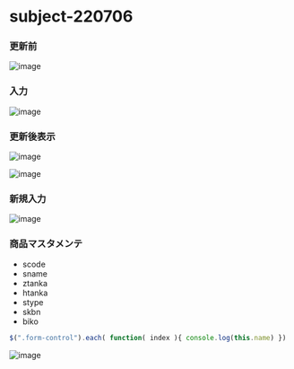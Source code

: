 # subject-220706

### 更新前
![image](https://user-images.githubusercontent.com/1501327/177440360-33809ea0-8f2d-41df-9040-c5fd926423db.png)

### 入力
![image](https://user-images.githubusercontent.com/1501327/177440437-d828cb65-f0e1-4915-9ea1-8da3676185a0.png)

### 更新後表示
![image](https://user-images.githubusercontent.com/1501327/177440555-19515bca-58df-4fb4-be53-ae12286805e1.png)

![image](https://user-images.githubusercontent.com/1501327/177448043-f1cb6fb2-bc43-4887-a5e6-3fd5b245e8ab.png)

### 新規入力
![image](https://user-images.githubusercontent.com/1501327/177456257-dcd98d59-b183-4dfb-acc6-dc44f039ec3d.png)


### 商品マスタメンテ
- scode
- sname
- ztanka
- htanka
- stype
- skbn
- biko


```javascript
$(".form-control").each( function( index ){ console.log(this.name) })
```

![image](https://user-images.githubusercontent.com/1501327/177472638-b4647971-0e87-440c-8143-177e739ef7e9.png)
